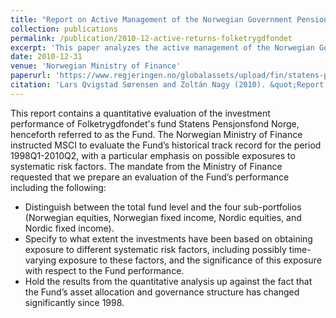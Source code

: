 ```yaml
---
title: "Report on Active Management of the Norwegian Government Pension Fund – Norway"
collection: publications
permalink: /publication/2010-12-active-returns-folketrygdfondet
excerpt: 'This paper analyzes the active management of the Norwegian Government Pension Fund – Norway. The Norwegian Ministry of Finance commissioned MSCI to produce the report.'
date: 2010-12-31
venue: 'Norwegian Ministry of Finance'
paperurl: 'https://www.regjeringen.no/globalassets/upload/fin/statens-pensjonsfond/eksterne-rapporter-og-brev/2011/msci_sorensennagy_activemng_spn_dec2010.pdf'
citation: 'Lars Qvigstad Sørensen and Zoltán Nagy (2010). &quot;Report on Active Management of the Norwegian Government Pension Fund – Norway&quot; <i>Commissioned by the Norwegian Ministry of Finance</i>.'
---
```


This report contains a quantitative evaluation of the investment performance of Folketrygdfondet's fund Statens Pensjonsfond Norge, henceforth referred to as the Fund. The Norwegian Ministry of Finance instructed MSCI to evaluate the Fund’s historical track record for the period 1998Q1-2010Q2, with a particular emphasis on possible exposures to systematic risk factors. The mandate from the Ministry of Finance requested that we prepare an evaluation of the Fund’s performance including the following:

- Distinguish between the total fund level and the four sub-portfolios (Norwegian equities, 
Norwegian fixed income, Nordic equities, and Nordic fixed income). 
- Specify to what extent the investments have been based on obtaining exposure to different 
systematic risk factors, including possibly time-varying exposure to these factors, and the 
significance of this exposure with respect to the Fund performance. 
- Hold the results from the quantitative analysis up against the fact that the Fund’s asset 
allocation and governance structure has changed significantly since 1998.

